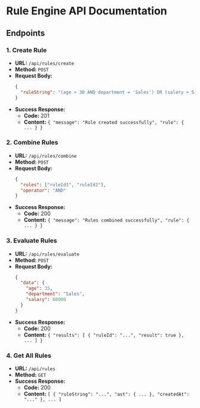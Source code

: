 # Rule Engine API Documentation

## Endpoints

### 1. Create Rule

- **URL:** `/api/rules/create`
- **Method:** `POST`
- **Request Body:**
  ```json
  {
    "ruleString": "(age > 30 AND department = 'Sales') OR (salary > 50000)"
  }
  ```
- **Success Response:**
  - **Code:** 201
  - **Content:** `{ "message": "Rule created successfully", "rule": { ... } }`

### 2. Combine Rules

- **URL:** `/api/rules/combine`
- **Method:** `POST`
- **Request Body:**
  ```json
  {
    "rules": ["ruleId1", "ruleId2"],
    "operator": "AND"
  }
  ```
- **Success Response:**
  - **Code:** 200
  - **Content:** `{ "message": "Rules combined successfully", "rule": { ... } }`

### 3. Evaluate Rules

- **URL:** `/api/rules/evaluate`
- **Method:** `POST`
- **Request Body:**
  ```json
  {
    "data": {
      "age": 35,
      "department": "Sales",
      "salary": 60000
    }
  }
  ```
- **Success Response:**
  - **Code:** 200
  - **Content:** `{ "results": [ { "ruleId": "...", "result": true }, ... ] }`

### 4. Get All Rules

- **URL:** `/api/rules`
- **Method:** `GET`
- **Success Response:**
  - **Code:** 200
  - **Content:** `[ { "ruleString": "...", "ast": { ... }, "createdAt": "..." }, ... ]`


